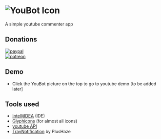 # ![YouBot Icon](https://github.com/doppelgunner/YouBot/blob/master/src/main/resources/images/icon.png)
A simple youtube commenter app

## Donations
[![paypal](https://www.paypalobjects.com/en_US/i/btn/btn_donate_SM.gif)](https://www.paypal.me/doppelgunner)  
[![patreon](https://c5.patreon.com/external/logo/logomarkOrange.svg)](https://www.patreon.com/doppelgunner)

## Demo
* Click the YouBot picture on the top to go to youtube demo [to be added later]

## Tools used
* [IntellijIDEA](https://www.jetbrains.com/idea/) (IDE)
* [Glyphicons](http://glyphicons.com/) (for almost all icons)
* [youtube API](https://developers.google.com/youtube/)
* [TrayNotification](https://github.com/PlusHaze/TrayNotification) by PlusHaze
